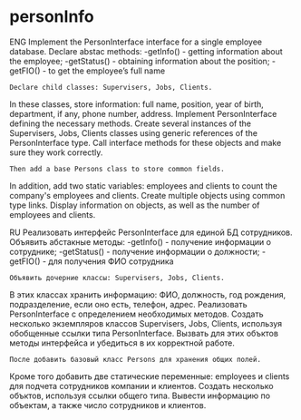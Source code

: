 # personInfo
ENG
    Implement the PersonInterface interface for a single employee database.
Declare abstac methods:
-getInfo() - getting information about the employee;
-getStatus() - obtaining information about the position;
-getFIO() - to get the employee’s full name

    Declare child classes: Supervisers, Jobs, Clients.
In these classes, store information: full name, position, year of birth, department, if any, phone number, address.
Implement PersonInterface defining the necessary methods.
Create several instances of the Supervisers, Jobs, Clients classes using generic references of the PersonInterface type.
Call interface methods for these objects and make sure they work correctly.

    Then add a base Persons class to store common fields.
In addition, add two static variables: employees and clients to count the company's employees and clients.
Create multiple objects using common type links. Display information on objects, as well as the number of employees and clients.


RU
    Реализовать интерфейс PersonInterface для единой БД сотрудников.
Объявить абстакные методы:
-getInfo() - получение информации о сотруднике;
-getStatus() - получение информации о должности;
-getFIO() - для получения ФИО сотрудника

    Объявить дочерние классы: Supervisers, Jobs, Clients.
В этих классах хранить информацию: ФИО, должность, год рождения, подразделение, если оно есть, телефон, адрес.
Реализовать PersonInterface с определением необходимых методов.
Создать несколько экземпляров классов Supervisers, Jobs, Clients, используя обобщенные ссылки типа PersonInterface.
Вызвать для этих объктов методы интерфейса и убедиться в их корректной работе.

    После добавить базовый класс Persons для хранения общих полей.
Кроме того добавить две статические переменные: employees и clients для подчета сотрудников компании и клиентов.
Создать несколько объктов, используя ссылки общего типа. Вывести информацию по объектам, а также число сотрудников и клиентов.
